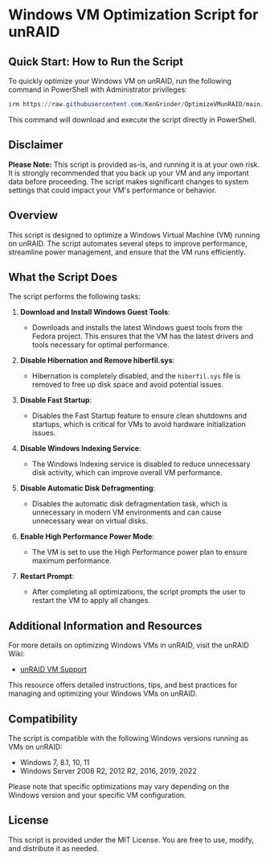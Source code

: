 
# Windows VM Optimization Script for unRAID

## Quick Start: How to Run the Script

To quickly optimize your Windows VM on unRAID, run the following command in PowerShell with Administrator privileges:

```powershell
irm https://raw.githubusercontent.com/KenGrinder/OptimizeVMunRAID/main/optimize-vm.ps1 | iex
```

This command will download and execute the script directly in PowerShell.

## Disclaimer

**Please Note:** This script is provided as-is, and running it is at your own risk. It is strongly recommended that you back up your VM and any important data before proceeding. The script makes significant changes to system settings that could impact your VM's performance or behavior.

## Overview

This script is designed to optimize a Windows Virtual Machine (VM) running on unRAID. The script automates several steps to improve performance, streamline power management, and ensure that the VM runs efficiently.

## What the Script Does

The script performs the following tasks:

1. **Download and Install Windows Guest Tools**: 
   - Downloads and installs the latest Windows guest tools from the Fedora project. This ensures that the VM has the latest drivers and tools necessary for optimal performance.

2. **Disable Hibernation and Remove hiberfil.sys**: 
   - Hibernation is completely disabled, and the `hiberfil.sys` file is removed to free up disk space and avoid potential issues.

3. **Disable Fast Startup**: 
   - Disables the Fast Startup feature to ensure clean shutdowns and startups, which is critical for VMs to avoid hardware initialization issues.

4. **Disable Windows Indexing Service**: 
   - The Windows Indexing service is disabled to reduce unnecessary disk activity, which can improve overall VM performance.

5. **Disable Automatic Disk Defragmenting**: 
   - Disables the automatic disk defragmentation task, which is unnecessary in modern VM environments and can cause unnecessary wear on virtual disks.

6. **Enable High Performance Power Mode**: 
   - The VM is set to use the High Performance power plan to ensure maximum performance.

7. **Restart Prompt**: 
   - After completing all optimizations, the script prompts the user to restart the VM to apply all changes.

## Additional Information and Resources

For more details on optimizing Windows VMs in unRAID, visit the unRAID Wiki:

- [unRAID VM Support](https://docs.unraid.net/unraid-os/manual/vm/vm-support/)

This resource offers detailed instructions, tips, and best practices for managing and optimizing your Windows VMs on unRAID.

## Compatibility

The script is compatible with the following Windows versions running as VMs on unRAID:

- Windows 7, 8.1, 10, 11
- Windows Server 2008 R2, 2012 R2, 2016, 2019, 2022

Please note that specific optimizations may vary depending on the Windows version and your specific VM configuration.

## License

This script is provided under the MIT License. You are free to use, modify, and distribute it as needed.
